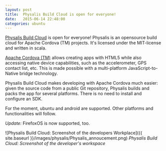 ```yaml
---
layout: post
title:  Physalis Build Cloud is open for everyone!
date:   2015-06-14 22:48:00
categories: ubuntu
---
```


<a href="http://physalis.io">Physalis Build Cloud</a> is open for everyone! Physalis is an opensource build 
cloud for Apache Cordova (TM) projects. It's licensed under the MIT-license and written in scala.

<a href="https://cordova.apache.org/">Apache Cordova (TM)</a> allows creating apps with HTML5 while also
accessing native device capabilities, such as the accelerometer, GPS
contact list, etc. This is made possible with a multi-platform
JavaScript-to-Native bridge technology.

Physalis Build Cloud makes developing with Apache Cordova much easier:
given the source code from a public Git repository, Physalis builds and
packs the app for several platforms. There is no need to install and
configure an SDK.

For the moment, ubuntu and android are supported. Other platforms and
functionalities will follow.

*Update:* FirefoxOS is now supported, too.

![Physalis Build Cloud: Screenshot of the developers Workplace]({{ site.baseurl }}/images/physalis/Physalis_annoucement.png)
*Physalis Build Cloud: Screenshot of the developer's workspace*